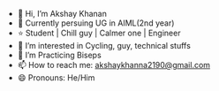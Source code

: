 * 👋 Hi, I’m Akshay Khanan
* 🏫 Currently persuing UG in AIML(2nd year)
* ⭐ Student | Chill guy | Calmer one | Engineer
* 👀 I’m interested in Cycling, guy, technical stuffs
* 🌱 I’m Practicing Biseps
* 📫 How to reach me: akshaykhanna2190@gmail.com
* 😄 Pronouns: He/Him
